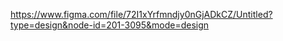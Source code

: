 https://www.figma.com/file/72I1xYrfmndjy0nGjADkCZ/Untitled?type=design&node-id=201-3095&mode=design
